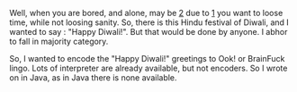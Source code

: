 Well, when you are bored, and alone, may be [2](2.md) due to [1](1.md) you want to loose time, while not loosing sanity. So, there is this Hindu festival of Diwali, and I wanted to say : "Happy Diwali!". But that would be done by anyone. I abhor to fall in majority category.

So, I wanted to encode the "Happy Diwali!" greetings to Ook! or BrainFuck lingo.
Lots of interpreter are already available, but not encoders. So I wrote on in Java, as in Java there is none available.